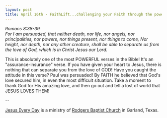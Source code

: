 ```yaml
---
layout: post
title: April 16th - FaithLift...challenging your Faith through the power of
---
```


_Romans 8:38-39  
For I am persuaded, that neither death, nor life, nor angels, nor
principalities, nor powers, nor things present, nor things to come,
Nor height, nor depth, nor any other creature, shall be able to
separate us from the love of God, which is in Christ Jesus our
Lord._

This is absolutely one of the most POWERFUL verses in the Bible!
It's an "assurance-insurance" verse. If you have given your heart to
Jesus, there is nothing that can separate you from the love of GOD!
Have you caught the attitude in this verse? Paul was persuaded! By
FAITH he believed that God's love secured him, in even the most
difficult situation. Take a moment to thank God for His amazing love,
and then go out and tell a lost of world that JESUS LOVES THEM!

 --

<a href=http://jesuseveryday.net>Jesus Every Day</a> is a ministry of <a href=http://rodgersbaptist.net>Rodgers Baptist Church</a> in Garland, Texas.
